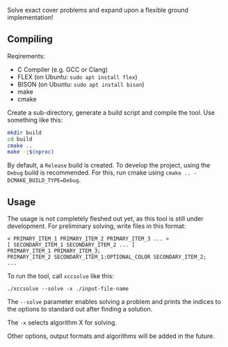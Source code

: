 Solve exact cover problems and expand upon a flexible ground implementation!

## Compiling

Reqirements:

  - C Compiler (e.g. GCC or Clang)
  - FLEX (on Ubuntu: `sudo apt install flex`)
  - BISON (on Ubuntu: `sudo apt install bison`)
  - make
  - cmake

Create a sub-directory, generate a build script and compile the tool. Use
something like this:

```bash
mkdir build
cd build
cmake ..
make -j$(nproc)
```

By default, a `Release` build is created. To develop the project, using the
`Debug` build is recommended. For this, run cmake using `cmake
.. -DCMAKE_BUILD_TYPE=Debug`.

## Usage

The usage is not completely fleshed out yet, as this tool is still under
development. For preliminary solving, write files in this format:

```
< PRIMARY_ITEM_1 PRIMARY_ITEM_2 PRIMARY_ITEM_3 ... >
[ SECONDARY_ITEM_1 SECONDARY_ITEM_2 ... ]
PRIMARY_ITEM_1 PRIMARY_ITEM_3;
PRIMARY_ITEM_2 SECONDARY_ITEM_1:OPTIONAL_COLOR SECONDARY_ITEM_2;
...
```

To run the tool, call `xccsolve` like this:

```
./xccsolve --solve -x ./input-file-name
```

The `--solve` parameter enables solving a problem and prints the indices to the
options to standard out after finding a solution.

The `-x` selects algorithm X for solving.

Other options, output formats and algorithms will be added in the future.
